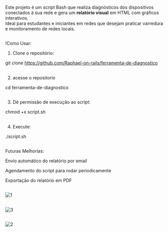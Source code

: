 Este projeto é um script Bash que realiza diagnósticos dos dispositivos conectados à sua rede e gera um **relatório visual** em HTML com gráficos interativos.  
Ideal para estudantes e iniciantes em redes que desejam praticar varredura e monitoramento de redes locais.
##

##
!Como Usar:

1. Clone o repositório:


  git clone https://github.com/Raphael-on-rails/ferramenta-de-diagnostico
##

2. acesse o repositorio
   
  cd ferramenta-de-diagnostico
##
3. Dê permissão de execução ao script:

  chmod +x script.sh
  ##

4. Execute:

  ./script.sh


##


##
Futuras Melhorias:


Envio automático do relatório por email


Agendamento do script para rodar periodicamente


Exportação do relatório em PDF
##


##
![1](https://github.com/user-attachments/assets/9f8b0755-d7b0-4f26-a494-a5519dcf5b6a)
##

![3](https://github.com/user-attachments/assets/2f834600-78ed-4f57-9a43-bb2baa3d9c8e)
##

![2](https://github.com/user-attachments/assets/fbaab483-7521-4581-8260-5a3bfd10d365)
##

